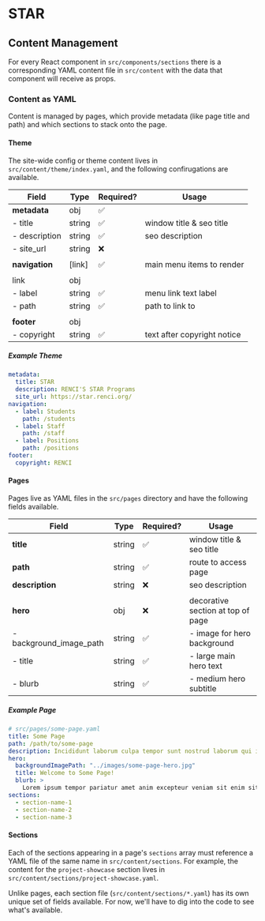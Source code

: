 # STAR

## Content Management

For every React component in `src/components/sections` there is a corresponding YAML content file in `src/content` with the data that component will receive as props.

### Content as YAML

Content is managed by pages, which provide metadata (like page title and path) and which sections to stack onto the page.

#### Theme

The site-wide config or theme content lives in `src/content/theme/index.yaml`, and the following confirugations are available.

| Field           | Type    | Required? | Usage                       |
|-----------------|---------|-----------|-----------------------------|
| **metadata**    | obj     |    ✅     |                             |
| - title         | string  |    ✅     | window title & seo title    |
| - description   | string  |    ✅     | seo description             |
| - site_url      | string  |    ❌     |                             |
|||||
| **navigation**  | [link]  |    ✅     | main menu items to render   |
|||||
| link            | obj     |           |                             |
| - label         | string  |    ✅     | menu link text label        |
| - path          | string  |    ✅     | path to link to             |
|||||
| **footer**      | obj     |           |                             |
| - copyright     | string  |    ✅     | text after copyright notice |

##### Example Theme

```yaml
metadata:
  title: STAR
  description: RENCI'S STAR Programs
  site_url: https://star.renci.org/
navigation:
  - label: Students
    path: /students
  - label: Staff
    path: /staff
  - label: Positions
    path: /positions
footer:
  copyright: RENCI
```

#### Pages

Pages live as YAML files in the `src/pages` directory and have the following fields available.

| Field                       | Type   | Required? | Usage                                |
|-----------------------------|--------|-----------|--------------------------------------|
| **title**                   | string |    ✅     | window title & seo title             |
| **path**                    | string |    ✅     | route to access page                 |
| **description**             | string |    ❌     | seo description                      |
|||||
| **hero**                    | obj    |    ❌     | decorative section at top of page    |
| - background_image_path     | string |    ✅     | - image for hero background          |
| - title                     | string |    ✅     | - large main hero text               |
| - blurb                     | string |    ✅     | - medium hero subtitle               |

##### Example Page

```yaml
# src/pages/some-page.yaml
title: Some Page
path: /path/to/some-page
description: Incididunt laborum culpa tempor sunt nostrud laborum qui id officia.
hero:
  backgroundImagePath: "../images/some-page-hero.jpg"
  title: Welcome to Some Page!
  blurb: >
    Lorem ipsum tempor pariatur amet anim excepteur veniam sit enim sit nisi culpa proident excepteur eiusmod aliqua ut. Lorem ipsum proident sed esse sit adipisicing sit tempor incididunt deserunt id magna ut ut in labore et est.
sections:
  - section-name-1
  - section-name-2
  - section-name-3
```

#### Sections

Each of the sections appearing in a page's `sections` array must reference a YAML file of the same name in `src/content/sections`. For example, the content for the `project-showcase` section lives in `src/content/sections/project-showcase.yaml`.

Unlike pages, each section file (`src/content/sections/*.yaml`) has its own unique set of fields available. For now, we'll have to dig into the code to see what's available.

